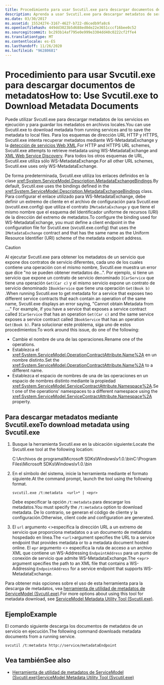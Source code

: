 ```yaml
---
title: Procedimiento para usar Svcutil.exe para descargar documentos de metadatos
description: Aprenda a usar Svcutil.exe para descargar metadatos de servicios en ejecución y guardar los metadatos en archivos locales.
ms.date: 03/30/2017
ms.assetid: 15524274-3167-4627-b722-d6cedb9fa8c6
ms.openlocfilehash: 449dd3023b5d688ed0de22e3651cccf16bee0c52
ms.sourcegitcommit: bc293b14af795e0e999e3304dd40c0222cf2ffe4
ms.translationtype: MT
ms.contentlocale: es-ES
ms.lasthandoff: 11/26/2020
ms.locfileid: "96280681"
---
```

# <a name="how-to-use-svcutilexe-to-download-metadata-documents"></a><span data-ttu-id="e95d9-103">Procedimiento para usar Svcutil.exe para descargar documentos de metadatos</span><span class="sxs-lookup"><span data-stu-id="e95d9-103">How to: Use Svcutil.exe to Download Metadata Documents</span></span>

<span data-ttu-id="e95d9-104">Puede utilizar Svcutil.exe para descargar metadatos de los servicios en ejecución y para guardar los metadatos en archivos locales.</span><span class="sxs-lookup"><span data-stu-id="e95d9-104">You can use Svcutil.exe to download metadata from running services and to save the metadata to local files.</span></span> <span data-ttu-id="e95d9-105">Para los esquemas de dirección URL HTTP y HTTPS, Svcutil.exe intenta recuperar metadatos mediante WS-MetadataExchange y la [detección de servicios Web XML](/previous-versions/dotnet/netframework-4.0/fxx6cfx2(v=vs.100)).</span><span class="sxs-lookup"><span data-stu-id="e95d9-105">For HTTP and HTTPS URL schemes, Svcutil.exe attempts to retrieve metadata using WS-MetadataExchange and [XML Web Service Discovery](/previous-versions/dotnet/netframework-4.0/fxx6cfx2(v=vs.100)).</span></span> <span data-ttu-id="e95d9-106">Para todos los otros esquemas de URL, Svcutil.exe utiliza sólo WS-MetadataExchange.</span><span class="sxs-lookup"><span data-stu-id="e95d9-106">For all other URL schemes, Svcutil.exe uses only WS-MetadataExchange.</span></span>  
  
 <span data-ttu-id="e95d9-107">De forma predeterminada, Svcutil.exe utiliza los enlaces definidos en la clase <xref:System.ServiceModel.Description.MetadataExchangeBindings>.</span><span class="sxs-lookup"><span data-stu-id="e95d9-107">By default, Svcutil.exe uses the bindings defined in the <xref:System.ServiceModel.Description.MetadataExchangeBindings> class.</span></span> <span data-ttu-id="e95d9-108">Para configurar el enlace utilizado para WS-MetadataExchange, debe definir un extremo de cliente en el archivo de configuración para Svcutil.exe (svcutil.exe.config) que utiliza el contrato `IMetadataExchange` y que tiene el mismo nombre que el esquema del Identificador uniforme de recursos (URI) de la dirección del extremo de metadatos.</span><span class="sxs-lookup"><span data-stu-id="e95d9-108">To configure the binding used for WS-MetadataExchange, you must define a client endpoint in the configuration file for Svcutil.exe (svcutil.exe.config) that uses the `IMetadataExchange` contract and that has the same name as the Uniform Resource Identifier (URI) scheme of the metadata endpoint address.</span></span>  
  
> [!CAUTION]
> <span data-ttu-id="e95d9-109">Al ejecutar Svcutil.exe para obtener los metadatos de un servicio que expone dos contratos de servicio diferentes, cada uno de los cuales contiene una operación con el mismo nombre, Svcutil.exe muestra un error que dice "no se pueden obtener metadatos de...". Por ejemplo, si tiene un servicio que expone un contrato de servicio denominado `ICarService` que tiene una operación `Get(Car c)` y el mismo servicio expone un contrato de servicio denominado `IBookService` que tiene una operación `Get(Book b)` .</span><span class="sxs-lookup"><span data-stu-id="e95d9-109">When running Svcutil.exe to get metadata for a service that exposes two different service contracts that each contain an operation of the same name, Svcutil.exe displays an error saying, "Cannot obtain Metadata from ...." For example, if you have a service that exposes a service contract called `ICarService` that has an operation `Get(Car c)` and the same service exposes a service contract called `IBookService` that has an operation `Get(Book b)`.</span></span> <span data-ttu-id="e95d9-110">Para solucionar este problema, siga uno de estos procedimientos:</span><span class="sxs-lookup"><span data-stu-id="e95d9-110">To work around this issue, do one of the following:</span></span>
>
> - <span data-ttu-id="e95d9-111">Cambie el nombre de una de las operaciones.</span><span class="sxs-lookup"><span data-stu-id="e95d9-111">Rename one of the operations.</span></span>
> - <span data-ttu-id="e95d9-112">Establezca el <xref:System.ServiceModel.OperationContractAttribute.Name%2A> en un nombre distinto.</span><span class="sxs-lookup"><span data-stu-id="e95d9-112">Set the <xref:System.ServiceModel.OperationContractAttribute.Name%2A> to a different name.</span></span>
> - <span data-ttu-id="e95d9-113">Establezca el espacio de nombres de una de las operaciones en un espacio de nombres distinto mediante la propiedad <xref:System.ServiceModel.ServiceContractAttribute.Namespace%2A>.</span><span class="sxs-lookup"><span data-stu-id="e95d9-113">Set one of the operations' namespaces to a different namespace using the <xref:System.ServiceModel.ServiceContractAttribute.Namespace%2A> property.</span></span>
  
## <a name="to-download-metadata-using-svcutilexe"></a><span data-ttu-id="e95d9-114">Para descargar metadatos mediante Svcutil.exe</span><span class="sxs-lookup"><span data-stu-id="e95d9-114">To download metadata using Svcutil.exe</span></span>  
  
1. <span data-ttu-id="e95d9-115">Busque la herramienta Svcutil.exe en la ubicación siguiente:</span><span class="sxs-lookup"><span data-stu-id="e95d9-115">Locate the Svcutil.exe tool at the following location:</span></span>  
  
     <span data-ttu-id="e95d9-116">C:\Archivos de programa\Microsoft SDKs\Windows\v1.0.\bin</span><span class="sxs-lookup"><span data-stu-id="e95d9-116">C:\Program Files\Microsoft SDKs\Windows\v1.0.\bin</span></span>  
  
2. <span data-ttu-id="e95d9-117">En el símbolo del sistema, inicie la herramienta mediante el formato siguiente.</span><span class="sxs-lookup"><span data-stu-id="e95d9-117">At the command prompt, launch the tool using the following format.</span></span>  
  
    ```console
    svcutil.exe /t:metadata  <url>* | <epr>  
    ```  
  
     <span data-ttu-id="e95d9-118">Debe especificar la opción `/t:metadata` para descargar los metadatos.</span><span class="sxs-lookup"><span data-stu-id="e95d9-118">You must specify the `/t:metadata` option to download metadata.</span></span> <span data-ttu-id="e95d9-119">De lo contrario, se generan el código de cliente y la configuración.</span><span class="sxs-lookup"><span data-stu-id="e95d9-119">Otherwise, client code and configuration are generated.</span></span>  
  
3. <span data-ttu-id="e95d9-120">El `url` argumento <>especifica la dirección URL a un extremo de servicio que proporciona metadatos o a un documento de metadatos hospedado en línea.</span><span class="sxs-lookup"><span data-stu-id="e95d9-120">The <`url`>argument specifies the URL to a service endpoint that provides metadata or to a metadata document hosted online.</span></span> <span data-ttu-id="e95d9-121">El `epr` argumento <> especifica la ruta de acceso a un archivo XML que contiene un WS-Addressing `EndpointAddress` para un punto de conexión de servicio que admite WS-MetadataExchange.</span><span class="sxs-lookup"><span data-stu-id="e95d9-121">The <`epr`> argument specifies the path to an XML file that contains a WS-Addressing `EndpointAddress` for a service endpoint that supports WS-MetadataExchange.</span></span>  
  
 <span data-ttu-id="e95d9-122">Para obtener más opciones sobre el uso de esta herramienta para la descarga de metadatos, vea [herramienta de utilidad de metadatos de ServiceModel (Svcutil.exe)](../servicemodel-metadata-utility-tool-svcutil-exe.md).</span><span class="sxs-lookup"><span data-stu-id="e95d9-122">For more options about using this tool for metadata download, see [ServiceModel Metadata Utility Tool (Svcutil.exe)](../servicemodel-metadata-utility-tool-svcutil-exe.md).</span></span>  
  
## <a name="example"></a><span data-ttu-id="e95d9-123">Ejemplo</span><span class="sxs-lookup"><span data-stu-id="e95d9-123">Example</span></span>  

 <span data-ttu-id="e95d9-124">El comando siguiente descarga los documentos de metadatos de un servicio en ejecución.</span><span class="sxs-lookup"><span data-stu-id="e95d9-124">The following command downloads metadata documents from a running service.</span></span>  
  
```console
svcutil /t:metadata http://service/metadataEndpoint  
```  
  
## <a name="see-also"></a><span data-ttu-id="e95d9-125">Vea también</span><span class="sxs-lookup"><span data-stu-id="e95d9-125">See also</span></span>

- [<span data-ttu-id="e95d9-126">Herramienta de utilidad de metadatos de ServiceModel (Svcutil.exe)</span><span class="sxs-lookup"><span data-stu-id="e95d9-126">ServiceModel Metadata Utility Tool (Svcutil.exe)</span></span>](../servicemodel-metadata-utility-tool-svcutil-exe.md)
